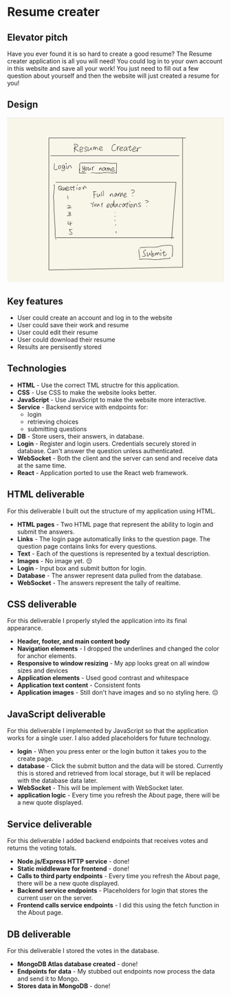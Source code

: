 # Resume creater

## Elevator pitch

Have you ever found it is so hard to create a good resume? The Resume creater application is all you will need! You could log in to your own account in this website and save all your work! You just need to fill out a few question about yourself and then the website will just created a resume for you!

## Design

![Resume creater diagram](Resume-frame.jpg)

## Key features

- User could create an account and log in to the website
- User could save their work and resume
- User could edit their resume
- User could download their resume
- Results are persisently stored

## Technologies

- **HTML** - Use the correct TML structre for this application.
- **CSS** - Use CSS to make the website looks better.
- **JavaScript** - Use JavaScript to make the website more interactive.
- **Service** - Backend service with endpoints for:
  - login
  - retrieving choices
  - submitting questions
- **DB** - Store users, their answers, in database.
- **Login** - Register and login users. Credentials securely stored in database. Can't answer the question unless authenticated.
- **WebSocket** - Both the client and the server can send and receive data at the same time.
- **React** - Application ported to use the React web framework.

## HTML deliverable

For this deliverable I built out the structure of my application using HTML.

- **HTML pages** - Two HTML page that represent the ability to login and submit the answers.
- **Links** - The login page automatically links to the question page. The question page contains links for every questions.
- **Text** - Each of the questions is represented by a textual description.
- **Images** - No image yet. 😔
- **Login** - Input box and submit button for login.
- **Database** - The answer represent data pulled from the database.
- **WebSocket** - The answers represent the tally of realtime.

## CSS deliverable

For this deliverable I properly styled the application into its final appearance.

- **Header, footer, and main content body**
- **Navigation elements** - I dropped the underlines and changed the color for anchor elements.
- **Responsive to window resizing** - My app looks great on all window sizes and devices
- **Application elements** - Used good contrast and whitespace
- **Application text content** - Consistent fonts
- **Application images** - Still don't have images and so no styling here. 😔

## JavaScript deliverable

For this deliverable I implemented by JavaScript so that the application works for a single user. I also added placeholders for future technology.

- **login** - When you press enter or the login button it takes you to the create page.
- **database** - Click the submit button and the data will be stored. Currently this is stored and retrieved from local storage, but it will be replaced with the database data later.
- **WebSocket** - This will be implement with WebSocket later.
- **application logic** - Every time you refresh the About page, there will be a new quote displayed.

## Service deliverable

For this deliverable I added backend endpoints that receives votes and returns the voting totals.

- **Node.js/Express HTTP service** - done!
- **Static middleware for frontend** - done!
- **Calls to third party endpoints** - Every time you refresh the About page, there will be a new quote displayed.
- **Backend service endpoints** - Placeholders for login that stores the current user on the server.
- **Frontend calls service endpoints** - I did this using the fetch function in the About page.

## DB deliverable

For this deliverable I stored the votes in the database.

- **MongoDB Atlas database created** - done!
- **Endpoints for data** - My stubbed out endpoints now process the data and send it to Mongo.
- **Stores data in MongoDB** - done!
